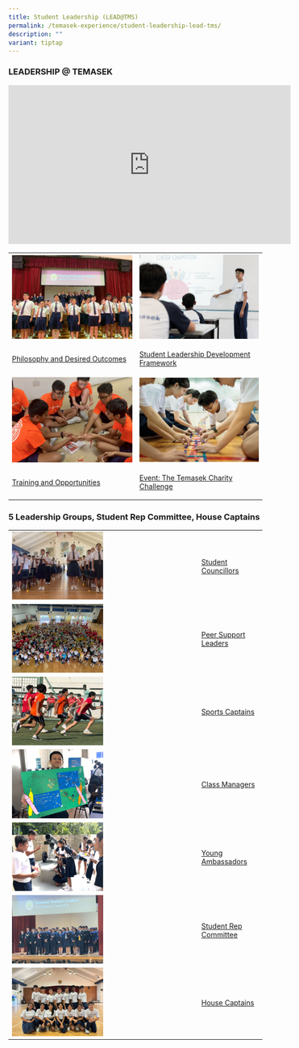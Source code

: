 ```yaml
---
title: Student Leadership (LEAD@TMS)
permalink: /temasek-experience/student-leadership-lead-tms/
description: ""
variant: tiptap
---
```

<h3>LEADERSHIP @ TEMASEK</h3>
<div class="iframe-wrapper">
<iframe height="315" width="560" allowfullscreen="true" frameborder="0" src="https://www.youtube.com/embed/s3SH-8tZFTg"></iframe>
</div>
<table style="minWidth: 50px">
<colgroup>
<col>
<col>
</colgroup>
<tbody>
<tr>
<th rowspan="1" colspan="1">
<div class="isomer-image-wrapper">
<img style="width: 100%;" height="auto" width="100%" src="/images/philosophy%20and%20desired%20outcomes.png">
</div>
</th>
<th rowspan="1" colspan="1">
<div class="isomer-image-wrapper">
<img style="width: 100%;" height="auto" width="100%" src="/images/student%20leadership%20framework.png">
</div>
</th>
</tr>
<tr>
<td rowspan="1" colspan="1">
<p><a href="/student-leadership/philosophy-and-desired-outcomes/" rel="noopener noreferrer nofollow" target="_blank">Philosophy and Desired Outcomes</a>
</p>
</td>
<td rowspan="1" colspan="1">
<p><a href="/student-leadership/student-leadership-development-framework/" rel="noopener noreferrer nofollow" target="_blank">Student Leadership Development Framework</a>
</p>
</td>
</tr>
<tr>
<td rowspan="1" colspan="1">
<div class="isomer-image-wrapper">
<img style="width: 100%;" height="auto" width="100%" src="/images/training%20and%20opportunities.png">
</div>
</td>
<td rowspan="1" colspan="1">
<div class="isomer-image-wrapper">
<img style="width: 100%;" height="auto" width="100%" src="/images/temasek%20charity%20challenge.png">
</div>
</td>
</tr>
<tr>
<td rowspan="1" colspan="1">
<p><a href="/student-leadership/leadership-training-and-opportunities/" rel="noopener noreferrer nofollow" target="_blank">Training and Opportunities</a>
</p>
</td>
<td rowspan="1" colspan="1">
<p><a href="/student-leadership/event-the-temasek-charity-challenge/" rel="noopener noreferrer nofollow" target="_blank">Event: The Temasek Charity Challenge</a>
</p>
</td>
</tr>
</tbody>
</table>
<h3>5 Leadership Groups, Student Rep Committee, House Captains</h3>
<table style="minWidth: 50px">
<colgroup>
<col>
<col>
</colgroup>
<tbody>
<tr>
<td rowspan="1" colspan="1"><a class="isomer-image-wrapper" href="/student-leadership/student-councillors/"><img style="width: 50%;" height="auto" width="100%" alt="" src="/images/2024_Student_Councillors.png"></a>
</td>
<td rowspan="1" colspan="1">
<p><a href="/student-leadership/student-councillors/" rel="noopener nofollow" target="_blank">Student Councillors</a>
</p>
</td>
</tr>
<tr>
<td rowspan="1" colspan="1"><a class="isomer-image-wrapper" href="/student-leadership/peer-support-leaders/"><img style="width: 50%;" height="auto" width="100%" alt="" src="/images/2024_Peer_Suport_Leader.png"></a>
</td>
<td rowspan="1" colspan="1">
<p><a href="/student-leadership/peer-support-leaders/" rel="noopener noreferrer nofollow" target="_blank">Peer Support Leaders</a>
</p>
</td>
</tr>
<tr>
<td rowspan="1" colspan="1"><a class="isomer-image-wrapper" href="/student-leadership/sports-captains/"><img style="width: 50%;" height="auto" width="100%" alt="" src="/images/2024_Sports_Captain.png"></a>
</td>
<td rowspan="1" colspan="1">
<p><a href="/student-leadership/sports-captains/" rel="noopener noreferrer nofollow" target="_blank">Sports Captains</a>
</p>
</td>
</tr>
<tr>
<td rowspan="1" colspan="1"><a class="isomer-image-wrapper" href="/student-leadership/class-managers/"><img style="width: 50%;" height="auto" width="100%" alt="" src="/images/2024_Class_Managers.png"></a>
</td>
<td rowspan="1" colspan="1">
<p><a href="/student-leadership/class-managers/" rel="noopener noreferrer nofollow" target="_blank">Class Managers</a>
</p>
</td>
</tr>
<tr>
<td rowspan="1" colspan="1"><a class="isomer-image-wrapper" href="/student-leadership/young-ambassadors/"><img style="width: 50%;" height="auto" width="100%" alt="" src="/images/2024_Young_Ambassador.png"></a>
</td>
<td rowspan="1" colspan="1">
<p><a href="/student-leadership/young-ambassadors/" rel="noopener noreferrer nofollow" target="_blank">Young Ambassadors</a>
</p>
</td>
</tr>
<tr>
<td rowspan="1" colspan="1"><a class="isomer-image-wrapper" href="/student-leadership/student-representative-committee/"><img style="width: 50%;" height="auto" width="100%" alt="" src="/images/2024_SRC.png"></a>
</td>
<td rowspan="1" colspan="1">
<p><a href="/student-leadership/student-representative-committee/" rel="noopener noreferrer nofollow" target="_blank">Student Rep Committee</a>
</p>
</td>
</tr>
<tr>
<td rowspan="1" colspan="1"><a class="isomer-image-wrapper" href="/student-leadership/house-captains/"><img style="width: 50%;" height="auto" width="100%" alt="" src="/images/2024_House_Captains.jpg"></a>
</td>
<td rowspan="1" colspan="1">
<p><a href="/student-leadership/house-captains/" rel="noopener nofollow" target="_blank">House Captains</a>
</p>
</td>
</tr>
</tbody>
</table>
<p></p>
<p></p>